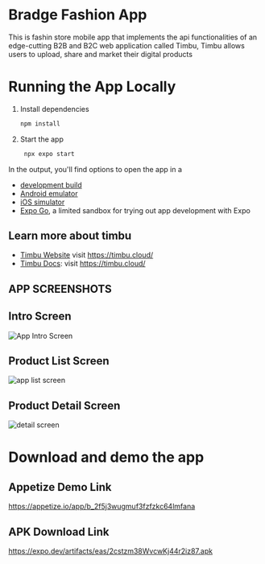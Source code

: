 # Bradge Fashion App
This is fashin store mobile app that implements the api functionalities of an edge-cutting B2B and B2C web application called Timbu, Timbu allows users to upload, share and market their digital products


# Running the App Locally

1. Install dependencies

   ```bash
   npm install
   ```

2. Start the app

   ```bash
    npx expo start
   ```

In the output, you'll find options to open the app in a

- [development build](https://docs.expo.dev/develop/development-builds/introduction/)
- [Android emulator](https://docs.expo.dev/workflow/android-studio-emulator/)
- [iOS simulator](https://docs.expo.dev/workflow/ios-simulator/)
- [Expo Go](https://expo.dev/go), a limited sandbox for trying out app development with Expo






## Learn more about timbu


- [Timbu Website](https://timbu.cloud/) visit https://timbu.cloud/
- [Timbu Docs](https://timbu.cloud/): visit https://timbu.cloud/

## APP SCREENSHOTS
## Intro Screen
![App Intro Screen](<2024-07-08 02-30-05 High Res Screenshot.png>)
## Product List Screen
 ![app list screen](<2024-07-08 02-29-50 High Res Screenshot.png>)
 
 ## Product Detail Screen
  ![detail screen](<2024-07-08 02-29-26 High Res Screenshot.png>)

# Download and demo the app

## Appetize Demo Link
https://appetize.io/app/b_2f5j3wugmuf3fzfzkc64lmfana

## APK Download Link

https://expo.dev/artifacts/eas/2cstzm38WvcwKj44r2iz87.apk